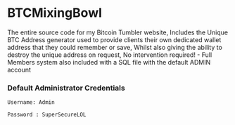 # BTCMixingBowl
The entire source code for my Bitcoin Tumbler website, Includes the Unique BTC Address generator used to provide clients their own dedicated wallet address that they could remember or save, Whilst also giving the ability to destroy the unique address on request, No intervention required! - Full Members system also included with a SQL file with the default ADMIN account


### Default Administrator Credentials

```
Username: Admin

Password : SuperSecureLOL
```